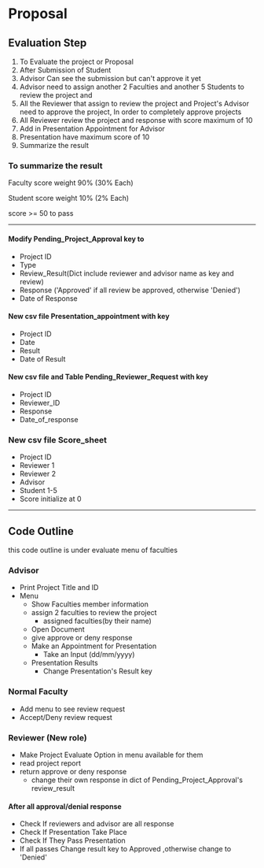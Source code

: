 # Proposal

## Evaluation Step
1. To Evaluate the project or Proposal
2. After Submission of Student
3. Advisor Can see the submission but can't approve it yet
4. Advisor need to assign another 2 Faculties and another 5 Students to review the project and 
5. All the Reviewer that assign to review the project and Project's Advisor need to approve the project,
In order to completely approve projects
6. All Reviewer review the project and response with score maximum of 10
7. Add in Presentation Appointment for Advisor
8. Presentation have maximum score of 10
9. Summarize the result

### To summarize the result
Faculty score weight 90% (30% Each)

Student score weight 10% (2% Each)

score >= 50 to pass

------------------------------------------------------------------------------------------------------------------------

#### Modify Pending_Project_Approval key to
  - Project ID
  - Type
  - Review_Result(Dict include reviewer and advisor name as key and review)
  - Response ('Approved' if all review be approved, otherwise 'Denied')
  - Date of Response

#### New csv file Presentation_appointment with key
  - Project ID
  - Date
  - Result
  - Date of Result

#### New csv file and Table Pending_Reviewer_Request with key
  - Project ID
  - Reviewer_ID
  - Response
  - Date_of_response

### New csv file  Score_sheet
  - Project ID
  - Reviewer 1 
  - Reviewer 2 
  - Advisor 
  - Student 1-5 
  - Score initialize at 0

------------------------------------------------------------------------------------------------------------------------
## Code Outline
this code outline is under evaluate menu of faculties
### Advisor
- Print Project Title and ID
- Menu
  - Show Faculties member information
  - assign 2 faculties to review the project
    - assigned faculties(by their name)
  - Open Document
  - give approve or deny response
  - Make an Appointment for Presentation
    - Take an Input (dd/mm/yyyy)
  - Presentation Results
    - Change Presentation's Result key

### Normal Faculty
- Add menu to see review request
- Accept/Deny review request

### Reviewer (New role)
- Make Project Evaluate Option in menu available for them
- read project report
- return approve or deny response
  - change their own response in dict of Pending_Project_Approval's review_result

#### After all approval/denial response
- Check If reviewers and advisor are all response
- Check If Presentation Take Place
- Check If They Pass Presentation
- If all passes Change result key to Approved ,otherwise change to 'Denied'